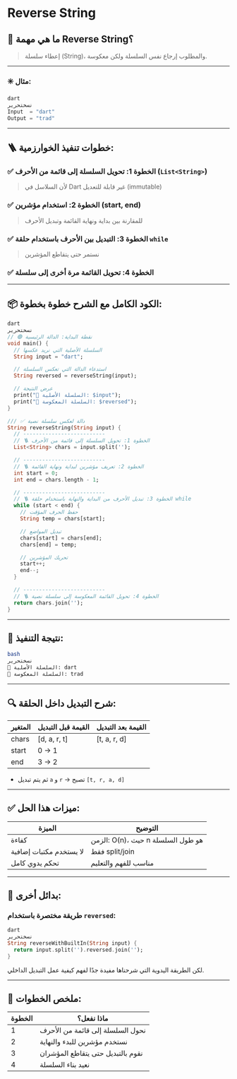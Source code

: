 # Reverse String

## 🧠 ما هي مهمة Reverse String؟

> إعطاء سلسلة (String)، والمطلوب إرجاع نفس السلسلة ولكن معكوسة.
> 

---

### ✳️ مثال:

```dart
dart
نسختحرير
Input  = "dart"
Output = "trad"

```

---

## 🪜 خطوات تنفيذ الخوارزمية:

### ✅ الخطوة 1: تحويل السلسلة إلى قائمة من الأحرف (`List<String>`)

> لأن السلاسل في Dart غير قابلة للتعديل (immutable)
> 

### ✅ الخطوة 2: استخدام مؤشرين (start, end)

> للمقارنة بين بداية ونهاية القائمة وتبديل الأحرف
> 

### ✅ الخطوة 3: التبديل بين الأحرف باستخدام حلقة `while`

> نستمر حتى يتقاطع المؤشرين
> 

### ✅ الخطوة 4: تحويل القائمة مرة أخرى إلى سلسلة

---

## 📦 الكود الكامل مع الشرح خطوة بخطوة:

```dart
dart
نسختحرير
// 🟢 نقطة البداية: الدالة الرئيسية
void main() {
  // السلسلة الأصلية التي نريد عكسها
  String input = "dart";

  // استدعاء الدالة التي تعكس السلسلة
  String reversed = reverseString(input);

  // عرض النتيجة
  print("🔁 السلسلة الأصلية: $input");
  print("🔁 السلسلة المعكوسة: $reversed");
}

/// ✅ دالة لعكس سلسلة نصية
String reverseString(String input) {
  // --------------------------
  // 🪜 الخطوة 1: تحويل السلسلة إلى قائمة من الأحرف
  List<String> chars = input.split('');

  // --------------------------
  // 🪜 الخطوة 2: تعريف مؤشرين لبداية ونهاية القائمة
  int start = 0;
  int end = chars.length - 1;

  // --------------------------
  // 🪜 الخطوة 3: تبديل الأحرف من البداية والنهاية باستخدام حلقة while
  while (start < end) {
    // حفظ الحرف المؤقت
    String temp = chars[start];

    // تبديل المواضع
    chars[start] = chars[end];
    chars[end] = temp;

    // تحريك المؤشرين
    start++;
    end--;
  }

  // --------------------------
  // 🪜 الخطوة 4: تحويل القائمة المعكوسة إلى سلسلة نصية
  return chars.join('');
}

```

---

## 🧪 نتيجة التنفيذ:

```bash
bash
نسختحرير
🔁 السلسلة الأصلية: dart
🔁 السلسلة المعكوسة: trad

```

---

## 🔍 شرح التبديل داخل الحلقة:

| المتغير | القيمة قبل التبديل | القيمة بعد التبديل |
| --- | --- | --- |
| chars | [d, a, r, t] | [t, a, r, d] |
| start | 0 → 1 |  |
| end | 3 → 2 |  |
- ثم يتم تبديل `a` و `r` → تصبح `[t, r, a, d]`

---

## ✅ ميزات هذا الحل:

| الميزة | التوضيح |
| --- | --- |
| كفاءة | الزمن: O(n)، حيث n هو طول السلسلة |
| لا يستخدم مكتبات إضافية | فقط split/join |
| تحكم يدوي كامل | مناسب للفهم والتعليم |

---

## 🔁 بدائل أخرى:

### طريقة مختصرة باستخدام `reversed`:

```dart
dart
نسختحرير
String reverseWithBuiltIn(String input) {
  return input.split('').reversed.join('');
}

```

لكن الطريقة اليدوية التي شرحناها مفيدة جدًا لفهم كيفية عمل التبديل الداخلي.

---

## 📌 ملخص الخطوات:

| الخطوة | ماذا نفعل؟ |
| --- | --- |
| 1 | نحول السلسلة إلى قائمة من الأحرف |
| 2 | نستخدم مؤشرين للبدء والنهاية |
| 3 | نقوم بالتبديل حتى يتقاطع المؤشران |
| 4 | نعيد بناء السلسلة |